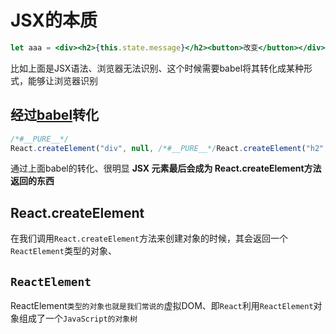 # JSX的本质

```jsx
let aaa = <div><h2>{this.state.message}</h2><button>改变</button></div>
```

比如上面是JSX语法、浏览器无法识别、这个时候需要babel将其转化成某种形式，能够让浏览器识别

## 经过[babel](https://babeljs.io/repl/#?presets=react)转化

```js
/*#__PURE__*/
React.createElement("div", null, /*#__PURE__*/React.createElement("h2", null, (void 0).state.message), /*#__PURE__*/React.createElement("button", null, "\u6539\u53D8"));
```

通过上面babel的转化、很明显 **JSX 元素最后会成为 React.createElement方法返回的东西**

## React.createElement

在我们调用`React.createElement`方法来创建对象的时候，其会返回一个`ReactElement`类型的对象、

## `ReactElement`

ReactElement`类型的对象也就是我们常说的`虚拟DOM、即`React`利用`ReactElement`对象组成了一个`JavaScript的对象树`



